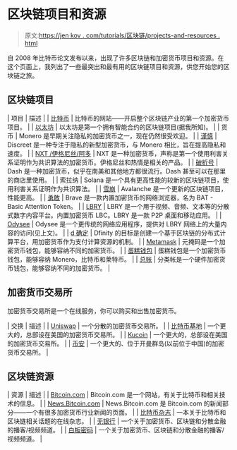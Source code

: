 # 区块链项目和资源

> 原文:[https://jen kov . com/tutorials/区块链/projects-and-resources . html](https://jenkov.com/tutorials/blockchain/projects-and-resources.html)

自 2008 年比特币论文发布以来，出现了许多区块链和加密货币项目和资源。在这个页面上，我列出了一些最突出和最有用的区块链项目和资源，供您开始您的区块链之旅。

## 区块链项目

| 项目 | 描述 |
| [比特币](https://bitcoin.org/) | 比特币的网站——开启整个区块链产业的第一个加密货币项目。 |
| [以太坊](https://ethereum.org/) | 以太坊是第一个拥有智能合约的区块链项目(据我所知)。 |
| 货币 | Monero 是早期关注隐私的加密货币之一，现在仍然很受欢迎。 |
| [谨慎](https://discreet.net/) | Discreet 是一种专注于隐私的新型加密货币，与 Monero 相比，旨在提高隐私和速度。 |
| [NXT /伊格尼丝/阿多](https://www.jelurida.com/) | NXT 是一种加密货币，声称是第一个使用利害关系证明作为共识算法的加密货币。伊格尼丝和热情是相关的产品。 |
| [破折号](https://www.dash.org/) | Dash 是一种加密货币，似乎在南美和其他地方都很流行。Dash 甚至可以在那里的商店里使用。 |
| 索拉纳 | Solana 是一个具有更高性能的较新的区块链项目，使用利害关系证明作为共识算法。 |
| [雪崩](https://www.avax.network/) | Avalanche 是一个更新的区块链项目，性能更高。 |
| [勇敢](https://brave.com/) | Brave 是一款内置加密货币的网络浏览器，名为 BAT - Basic Attention Token。 |
| [LBRY](https://lbry.com/) | LBRY 是一个用于视频、音频、文本等的分散式数字内容平台。内置加密货币 LBC。LBRY 是一款 P2P 桌面和移动应用。 |
| [Odysee](https://odysee.com/) | Odysee 是一个更传统的网络应用程序，提供对 LBRY 网络上的大量内容的访问(见上文)。 |
| [d 确定](https://dfinity.org/) | Dfinity 的目标是创建一个基于区块链的分布式计算平台，用加密货币作为支付计算资源的机制。 |
| [Metamask](https://metamask.io/) | 元掩码是一个加密货币钱包，能够容纳不同的加密货币。 |
| [蛋糕钱包](https://cakewallet.com/) | 蛋糕钱包是一个加密货币钱包，能够容纳 Monero，比特币和莱特币。 |
| [总账](https://www.ledger.com/) | 分类帐是一个硬件加密货币钱包，能够容纳不同的加密货币。 |

## 加密货币交易所

加密货币交易所是一个在线服务，你可以购买和出售加密货币。

| 交换 | 描述 |
| [Uniswap](https://uniswap.org/) | 一个分散的加密货币交易所。 |
| [比特币基地](https://coinbase.com/) | 一个更大的，总部设在美国的加密货币交易所。 |
| [Kucoin](https://www.kucoin.com/) | 一个更大的，总部设在美国的加密货币交易所。 |
| [币安](https://www.binance.com/en) | 一个更大的、位于开曼群岛(以前位于中国)的加密货币交易所。 |

## 区块链资源

| 资源 | 描述 |
| [Bitcoin.com](https://bitcoin.com/) | Bitcoin.com 是一个网站，有关于比特币和相关技术的信息。 |
| [News.Bitcoin.com](https://news.bitcoin.com/) | News.Bitcoin.com 是 Bitcoin.com 的新闻部分——一个有很多加密货币行业新闻的页面。 |
| [比特币杂志](https://bitcoinmagazine.com/) | 一本关于比特币和区块链相关话题的在线杂志。 |
| [无银行](https://odysee.com/@bankless:8) | 一个关于加密货币、区块链和分散金融的播客/视频频道。 |
| [<nobr>白板密码</nobr>](https://odysee.com/@whiteboardcrypto:5) | 一个关于加密货币、区块链和分散金融的播客/视频频道。 |